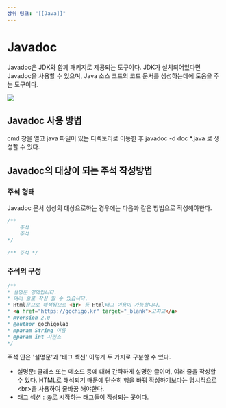 ```yaml
---
상위 링크: "[[Java]]"
---
```

# Javadoc

Javadoc은 JDK와 함께 패키지로 제공되는 도구이다. JDK가 설치되어있다면 Javadoc을 사용할 수 있으며, Java 소스 코드의 코드 문서를 생성하는데에 도움을 주는 도구이다.

![](https://i.imgur.com/X3HNXix.png)

## Javadoc 사용 방법
cmd 창을 열고 java 파일이 있는 디렉토리로 이동한 후 javadoc -d doc \*.java 로 생성할 수 있다.

## Javadoc의 대상이 되는 주석 작성방법

### 주석 형태
Javadoc 문서 생성의 대상으로하는 경우에는 다음과 같은 방법으로 작성해야한다.
```java
/**
	주석
	주석
*/

/** 주석 */
```

### 주석의 구성
```java
/** 
* 설명문 영역입니다. 
* 여러 줄로 작성 할 수 있습니다. 
* Html문으로 해석됨으로 <br> 등 Html태그 이용이 가능합니다. 
* <a href="https://gochigo.kr" target="_blank">고치고</a> 
* @version 2.0 
* @author gochigolab 
* @param String 이름 
* @param int 시퀀스 
*/
```

주석 안은 '설명문'과 '태그 섹션' 이렇게 두 가지로 구분할 수 있다.
* 설명문: 클래스 또는 메소드 등에 대해 간략하게 설명한 글이며, 여러 줄을 작성할 수 있다. HTML로 해석되기 때문에 단순히 행을 바꿔 작성하기보다는 명시적으로 \<br>을 사용하여 줄바꿈 해야한다.
* 태그 섹션 : @로 시작하는 태그들이 작성되는 곳이다.